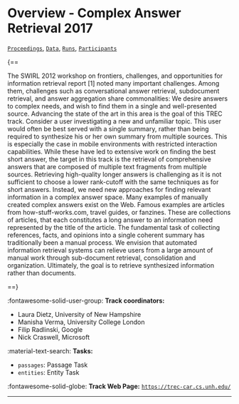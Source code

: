 # Overview - Complex Answer Retrieval 2017

[`Proceedings`](./proceedings.md), [`Data`](./data.md), [`Runs`](./runs.md), [`Participants`](./participants.md)

{==

The SWIRL 2012 workshop on frontiers, challenges, and opportunities for information retrieval report [1] noted many important challenges. Among them, challenges such as conversational answer retrieval, subdocument retrieval, and answer aggregation share commonalities: We desire answers to complex needs, and wish to find them in a single and well-presented source. Advancing the state of the art in this area is the goal of this TREC track. Consider a user investigating a new and unfamiliar topic. This user would often be best served with a single summary, rather than being required to synthesize his or her own summary from multiple sources. This is especially the case in mobile environments with restricted interaction capabilities. While these have led to extensive work on finding the best short answer, the target in this track is the retrieval of comprehensive answers that are composed of multiple text fragments from multiple sources. Retrieving high-quality longer answers is challenging as it is not sufficient to choose a lower rank-cutoff with the same techniques as for short answers. Instead, we need new approaches for finding relevant information in a complex answer space. Many examples of manually created complex answers exist on the Web. Famous examples are articles from how-stuff-works.com, travel guides, or fanzines. These are collections of articles, that each constitutes a long answer to an information need represented by the title of the article. The fundamental task of collecting references, facts, and opinions into a single coherent summary has traditionally been a manual process. We envision that automated information retrieval systems can relieve users from a large amount of manual work through sub-document retrieval, consolidation and organization. Ultimately, the goal is to retrieve synthesized information rather than documents.

==}

:fontawesome-solid-user-group: **Track coordinators:**

- Laura Dietz, University of New Hampshire 
- Manisha Verma, University College London 
- Filip Radlinski, Google 
- Nick Craswell, Microsoft 

:material-text-search: **Tasks:**

- `passages`: Passage Task 
- `entities`: Entity Task 

:fontawesome-solid-globe: **Track Web Page:** [`https://trec-car.cs.unh.edu/`](https://trec-car.cs.unh.edu/) 

---


